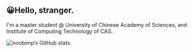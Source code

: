 ## 😀Hello, stranger. 
I'm a master student @ University of Chinese Academy of Sciences, and Institute of Computing Technology of CAS.


![noobimp‘s GitHub stats](https://github-readme-stats.vercel.app/api?username=noobimp&show_icons=true&theme=radical&count_private=true)
